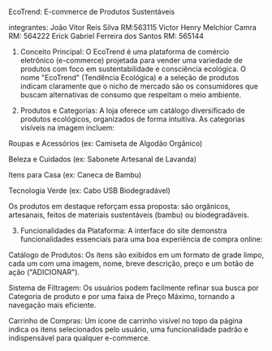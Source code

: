 EcoTrend: E-commerce de Produtos Sustentáveis

integrantes: 
João Vitor Reis Silva  RM:563115
Victor Henry Melchior Camra     RM: 564222
Erick Gabriel Ferreira dos Santos   RM: 565144

1. Conceito Principal:
O EcoTrend é uma plataforma de comércio eletrônico (e-commerce) projetada para vender uma variedade de produtos com foco em sustentabilidade e consciência ecológica. O nome "EcoTrend" (Tendência Ecológica) e a seleção de produtos indicam claramente que o nicho de mercado são os consumidores que buscam alternativas de consumo que respeitam o meio ambiente.

2. Produtos e Categorias:
A loja oferece um catálogo diversificado de produtos ecológicos, organizados de forma intuitiva. As categorias visíveis na imagem incluem:

Roupas e Acessórios (ex: Camiseta de Algodão Orgânico)

Beleza e Cuidados (ex: Sabonete Artesanal de Lavanda)

Itens para Casa (ex: Caneca de Bambu)

Tecnologia Verde (ex: Cabo USB Biodegradável)

Os produtos em destaque reforçam essa proposta: são orgânicos, artesanais, feitos de materiais sustentáveis (bambu) ou biodegradáveis.

3. Funcionalidades da Plataforma:
A interface do site demonstra funcionalidades essenciais para uma boa experiência de compra online:

Catálogo de Produtos: Os itens são exibidos em um formato de grade limpo, cada um com uma imagem, nome, breve descrição, preço e um botão de ação ("ADICIONAR").

Sistema de Filtragem: Os usuários podem facilmente refinar sua busca por Categoria de produto e por uma faixa de Preço Máximo, tornando a navegação mais eficiente.

Carrinho de Compras: Um ícone de carrinho visível no topo da página indica os itens selecionados pelo usuário, uma funcionalidade padrão e indispensável para qualquer e-commerce.
